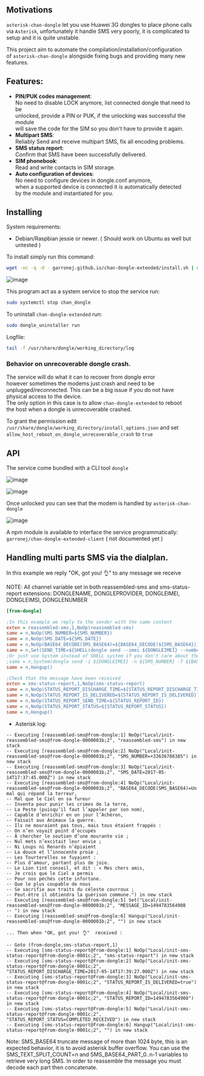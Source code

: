 ## Motivations

``asterisk-chan-dongle`` let you use Huawei 3G dongles to place phone calls  
via ``Asterisk``, unfortunately it handle SMS very poorly, it is complicated to   
setup and it is quite unstable.

This project aim to automate the compilation/installation/configuration  
of ``asterisk-chan-dongle`` alongside fixing bugs and providing many new features.

## Features: 

* **PIN/PUK codes management**:  
    No need to disable LOCK anymore, list connected dongle that need to be  
    unlocked, provide a PIN or PUK, if the unlocking was successful the module  
    will save the code for the SIM so you don't have to provide it again.  
* **Multipart SMS**:  
    Reliably Send and receive multipart SMS, fix all encoding problems.  
* **SMS status report**:  
    Confirm that SMS have been successfully delivered.  
* **SIM phonebook**:  
    Read and write contacts in SIM storage.  
* **Auto configuration of devices**:  
    No need to configure devices in dongle.conf anymore,  
    when a supported device is connected it is automatically detected  
    by the module and instantiated for you.  

## Installing

System requirements:
* Debian/Raspbian jessie or newer. ( Should work on Ubuntu as well but untested )

To install simply run this command:

````bash
wget -nc -q -O - garronej.github.io/chan-dongle-extended/install.sh | sudo bash
````

![image](https://user-images.githubusercontent.com/6702424/48592742-23117b00-e94a-11e8-80d4-a52142ad96fc.png)


This program act as a system service to stop the service run: 
````bash
sudo systemctl stop chan_dongle
````

To uninstall ``chan-dongle-extended`` run:  
````bash
sudo dongle_uninstaller run
````

Logfile:  
````bash
tail -f /usr/share/dongle/working_directory/log
````

### Behavior on unrecoverable dongle crash.

The service will do what it can to recover from dongle error  
however sometimes the modems just crash and need to be
unplugged/reconnected. This can be a big issue if you do not have  
physical access to the device.  
The only option in this case is to allow ``chan-dongle-extended`` to reboot  
the host when a dongle is unrecoverable crashed.

To grant the permission edit ``/usr/share/dongle/working_directory/install_options.json``
and set ``allow_host_reboot_on_dongle_unrecoverable_crash`` to ``true``

## API

The service come bundled with a CLI tool ``dongle``

![image](https://user-images.githubusercontent.com/6702424/48590982-0709db80-e942-11e8-8456-af247c773fdf.png)

![image](https://user-images.githubusercontent.com/6702424/48590810-47b52500-e941-11e8-9fb0-7f54840cfd95.png)

Once unlocked you can see that the modem is handled by ``asterisk-chan-dongle``

![image](https://user-images.githubusercontent.com/6702424/48592557-3ec85180-e949-11e8-9fa3-44d07c1d7517.png)

A npm module is available to interface the service programmatically: ``garronej/chan-dongle-extended-client`` ( not documented yet )

## Handling multi parts SMS via the dialplan.

In this example we reply "OK, got you! 👌" to any message we receive

NOTE: All channel variable set in both reassembled-sms and sms-status-report extensions:
DONGLENAME, DONGLEPROVIDER, DONGLEIMEI, DONGLEIMSI, DONGLENUMBER

````ini
[from-dongle]

;In this example we reply to the sender with the same content
exten = reassembled-sms,1,NoOp(reassembled-sms)
same = n,NoOp(SMS_NUMBER=${SMS_NUMBER})
same = n,NoOp(SMS_DATE=${SMS_DATE})
same = n,NoOp(BASE64_DECODE(SMS_BASE64)=${BASE64_DECODE(${SMS_BASE64})})
same = n,Set(SEND_TIME=${SHELL(dongle send --imei ${DONGLEIMEI} --number ${SMS_NUMBER} --text-base64 ${BASE64_ENCODE(OK, got you! 👌)})})
;Or just use System instead of SHELL system if you don't care about the status report
;same = n,System(dongle send -i ${DONGLEIMEI} -n ${SMS_NUMBER} -T ${BASE64_ENCODE(OK, got you! 👌)})
same = n,Hangup()

;Check that the message have been received
exten = sms-status-report,1,NoOp(sms-status-report)
same = n,NoOp(STATUS_REPORT_DISCHARGE_TIME=${STATUS_REPORT_DISCHARGE_TIME})
same = n,NoOp(STATUS_REPORT_IS_DELIVERED=${STATUS_REPORT_IS_DELIVERED})
same = n,NoOp(STATUS_REPORT_SEND_TIME=${STATUS_REPORT_ID})
same = n,NoOp(STATUS_REPORT_STATUS=${STATUS_REPORT_STATUS})
same = n,Hangup()
````

* Asterisk log: 

````raw
-- Executing [reassembled-sms@from-dongle:1] NoOp("Local/init-reassembled-sms@from-dongle-0000001b;2", "reassembled-sms") in new stack
-- Executing [reassembled-sms@from-dongle:2] NoOp("Local/init-reassembled-sms@from-dongle-0000001b;2", "SMS_NUMBER=+33636786385") in new stack
-- Executing [reassembled-sms@from-dongle:3] NoOp("Local/init-reassembled-sms@from-dongle-0000001b;2", "SMS_DATE=2017-05-14T17:37:45.000Z") in new stack
-- Executing [reassembled-sms@from-dongle:4] NoOp("Local/init-reassembled-sms@from-dongle-0000001b;2", "BASE64_DECODE(SMS_BASE64)=Un mal qui répand la terreur,
-- Mal que le Ciel en sa fureur
-- Inventa pour punir les crimes de la terre,
-- La Peste (puisqu’il faut l’appeler par son nom),
-- Capable d’enrichir en un jour l’Achéron,
-- Faisait aux Animaux la guerre.
-- Ils ne mouraient pas tous, mais tous étaient frappés :
-- On n’en voyait point d’occupés
-- À chercher le soutien d’une mourante vie ;
-- Nul mets n’excitait leur envie ;
-- Ni Loups ni Renards n’épiaient
-- La douce et l’innocente proie ;
-- Les Tourterelles se fuyaient :
-- Plus d’amour, partant plus de joie.
-- Le Lion tint conseil, et dit : « Mes chers amis,
-- Je crois que le Ciel a permis
-- Pour nos péchés cette infortune.
-- Que le plus coupable de nous
-- Se sacrifie aux traits du céleste courroux ;
-- Peut-être il obtiendra la guérison commune.") in new stack
-- Executing [reassembled-sms@from-dongle:5] Set("Local/init-reassembled-sms@from-dongle-0000001b;2", "MESSAGE_ID=1494783564908
-- ") in new stack
-- Executing [reassembled-sms@from-dongle:6] Hangup("Local/init-reassembled-sms@from-dongle-0000001b;2", "") in new stack

... Then when "OK, got you! 👌"  received :

-- Goto (from-dongle,sms-status-report,1)
-- Executing [sms-status-report@from-dongle:1] NoOp("Local/init-sms-status-report@from-dongle-0001c;2", "sms-status-report") in new stack
-- Executing [sms-status-report@from-dongle:2] NoOp("Local/init-sms-status-report@from-dongle-0001c;2", "STATUS_REPORT_DISCHARGE_TIME=2017-05-14T17:39:27.000Z") in new stack
-- Executing [sms-status-report@from-dongle:3] NoOp("Local/init-sms-status-report@from-dongle-0001c;2", "STATUS_REPORT_IS_DELIVERED=true") in new stack
-- Executing [sms-status-report@from-dongle:4] NoOp("Local/init-sms-status-report@from-dongle-0001c;2", "STATUS_REPORT_ID=1494783564908") in new stack
-- Executing [sms-status-report@from-dongle:5] NoOp("Local/init-sms-status-report@from-dongle-0001c;2", "STATUS_REPORT_STATUS=COMPLETED_RECEIVED") in new stack
-- Executing [sms-status-report@from-dongle:6] Hangup("Local/init-sms-status-report@from-dongle-0001c;2", "") in new stack
````

Note: SMS_BASE64 truncate message of more than 1024 byte, this is an expected behavior, 
it is to avoid asterisk buffer overflow. You can use the 
SMS_TEXT_SPLIT_COUNT=n and SMS_BASE64_PART_0..n-1 variables to retrieve very long SMS. 
In order to reassemble the message you must decode each part then concatenate.
